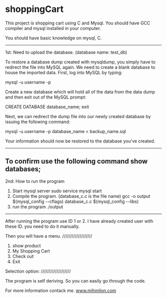 # shoppingCart
This project is shopping cart using C and Mysql. You should have GCC compiler and mysql installed in your computer.

You should have basic knowledge on mysql, C.

-------------------------------------------------------------------
1st: Need to upload the database. (database name: test_db)

To restore a database dump created with mysqldump, you simply have to redirect the file into MySQL again.
We need to create a blank database to house the imported data. First, log into MySQL by typing:

mysql -u username -p

Create a new database which will hold all of the data from the data dump and then exit out of the MySQL prompt:

CREATE DATABASE database_name;
exit

Next, we can redirect the dump file into our newly created database by issuing the following command:

mysql -u username -p database_name < backup_name.sql

Your information should now be restored to the database you've created.

----------------------------------------------------------------------
To confirm use the following command
show databases;
----------------------------------------------------------------------
2nd: How to run the program
  1. Start mysql server
  sudo service mysql start
  2. Compile the program. (database_c.c is the file name)
  gcc -o output $(mysql_config --cflags) database_c.c $(mysql_config --libs)
  3. run the program
  ./output
----------------------------------------------------------------------
After running the program use ID 1 or 2. I have already created user with these ID. you need to do it manually.

Then you will have a menu.
///////////////////
1. show product
2. My Shopping Cart
3. Check out
4. Exit

Selection option:
///////////////////

The program is self deriving. So you can easily go through the code.

For more information contack me.
www.mihmilon.com
